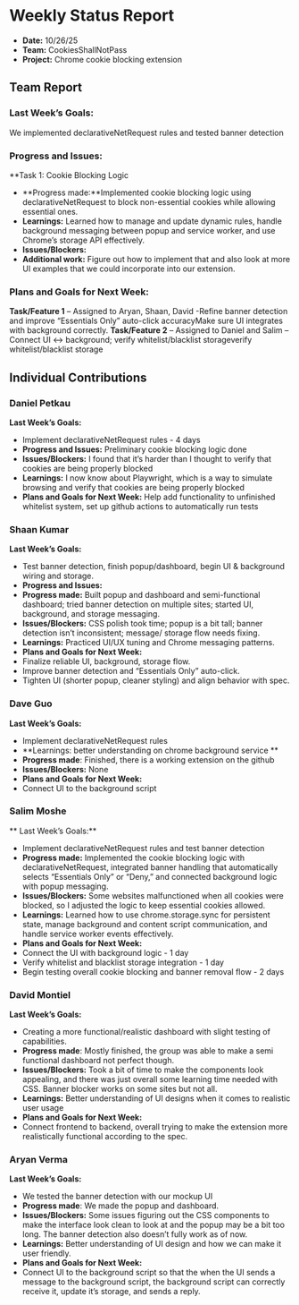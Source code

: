 # Weekly Status Report
- **Date:** 10/26/25
- **Team:** CookiesShallNotPass
- **Project:** Chrome cookie blocking extension


## Team Report
### Last Week’s Goals:
We implemented declarativeNetRequest rules and tested banner detection
### Progress and Issues:
**Task 1: Cookie Blocking Logic
- **Progress made:**Implemented cookie blocking logic using declarativeNetRequest to block non-essential cookies while allowing essential ones.
- **Learnings:** Learned how to manage and update dynamic rules, handle background messaging between popup and service worker, and use Chrome’s storage API effectively.
- **Issues/Blockers:** 
- **Additional work:** Figure out how to implement that and also look at more UI examples that we could incorporate into our extension.
### Plans and Goals for Next Week:
**Task/Feature 1**  – Assigned to Aryan, Shaan, David  -Refine banner detection and improve “Essentials Only” auto-click accuracyMake sure UI integrates with background correctly.
**Task/Feature 2**  – Assigned to Daniel and Salim – Connect UI ↔ background; verify whitelist/blacklist storageverify whitelist/blacklist storage

## Individual Contributions

### Daniel Petkau
**Last Week’s Goals:**
- Implement declarativeNetRequest rules - 4 days
- **Progress and Issues:** Preliminary cookie blocking logic done
- **Issues/Blockers:** I found that it’s harder than I thought to verify that cookies are being properly blocked
- **Learnings:** I now know about Playwright, which is a way to simulate browsing and verify that cookies are being properly blocked
- **Plans and Goals for Next Week:** Help add functionality to unfinished whitelist system, set up github actions to automatically run tests

### Shaan Kumar
**Last Week’s Goals:**
- Test banner detection, finish popup/dashboard, begin UI & background wiring and storage.
- **Progress and Issues:**
- **Progress made:** Built popup and dashboard and semi-functional dashboard; tried banner detection on multiple sites; started UI, background, and storage messaging.
- **Issues/Blockers:** CSS polish took time; popup is a bit tall; banner detection isn’t inconsistent; message/ storage flow needs fixing.
- **Learnings:** Practiced UI/UX tuning and Chrome messaging patterns.
- **Plans and Goals for Next Week:**
- Finalize reliable UI, background, storage flow.
- Improve banner detection and “Essentials Only” auto-click.
- Tighten UI (shorter popup, cleaner styling) and align behavior with spec.

### Dave Guo
**Last Week’s Goals:**
- Implement declarativeNetRequest rules
- **Learnings: better understanding on chrome background service **
- **Progress made**: Finished, there is a working extension on the github
- **Issues/Blockers:** None
- **Plans and Goals for Next Week:**
- Connect UI to the background script 

### Salim Moshe
** Last Week’s Goals:**
- Implement declarativeNetRequest rules and test banner detection
- **Progress made:** Implemented the cookie blocking logic with declarativeNetRequest, integrated banner handling that automatically selects “Essentials Only” or “Deny,” and connected background logic with popup messaging.
- **Issues/Blockers:** Some websites malfunctioned when all cookies were blocked, so I adjusted the logic to keep essential cookies allowed.
- **Learnings:** Learned how to use chrome.storage.sync for persistent state, manage background and content script communication, and handle service worker events effectively.
- **Plans and Goals for Next Week:**
- Connect the UI with background logic - 1 day
- Verify whitelist and blacklist storage integration - 1 day
- Begin testing overall cookie blocking and banner removal flow - 2 days

### David Montiel
**Last Week’s Goals:**
- Creating a more functional/realistic dashboard with slight testing of capabilities.
- **Progress made**: Mostly finished, the group was able to make a semi functional dashboard not perfect though.
- **Issues/Blockers:** Took a bit of time to make the components look appealing, and there was just overall some learning time needed with CSS. Banner blocker works on some sites but not all. 
- **Learnings:** Better understanding of UI designs when it comes to realistic user usage
- **Plans and Goals for Next Week:**
- Connect frontend to backend, overall trying to make the extension more realistically functional according to the spec. 


### Aryan Verma
**Last Week’s Goals:**
- We tested the banner detection with our mockup UI
- **Progress made**: We made the popup and dashboard.
- **Issues/Blockers:** Some issues figuring out the CSS components to make the interface look clean to look at and the popup may be a bit too long. The banner detection also doesn’t fully work as of now.
- **Learnings:** Better understanding of UI design and how we can make it user friendly.
- **Plans and Goals for Next Week:**
- Connect UI to the background script so that the when the UI sends a message to the background script, the background script can correctly receive it, update it’s storage, and sends a reply.


